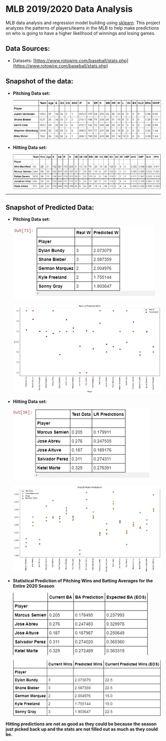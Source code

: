 # MLB 2019/2020 Data Analysis

MLB data analysis and regression model building using [sklearn](https://scikit-learn.org/stable/index.html). This project analyzes the patterns of players/teams in the MLB to help make predictions on who is going to have a higher likelihood of winnings and losing games.

## Data Sources:

- Datasets: [https://www.rotowire.com/baseball/stats.php](https://www.rotowire.com/baseball/stats.php)

## Snapshot of the data:

- **Pitching Data set:**

    ![MLB%202019%202020%20Data%20Analysis%20f5afa4c95aab41159c93103717b043bd/pitching.png](MLB%202019%202020%20Data%20Analysis%20f5afa4c95aab41159c93103717b043bd/pitching.png)

- **Hitting Data set:**

    ![MLB%202019%202020%20Data%20Analysis%20f5afa4c95aab41159c93103717b043bd/hitting.png](MLB%202019%202020%20Data%20Analysis%20f5afa4c95aab41159c93103717b043bd/hitting.png)

---

## Snapshot of Predicted Data:

- **Pitching Data set:**

    ![MLB%202019%202020%20Data%20Analysis%20f5afa4c95aab41159c93103717b043bd/pitching_preds.png](MLB%202019%202020%20Data%20Analysis%20f5afa4c95aab41159c93103717b043bd/pitching_preds.png)

    ![MLB%202019%202020%20Data%20Analysis%20f5afa4c95aab41159c93103717b043bd/pitching_preds_graph.png](MLB%202019%202020%20Data%20Analysis%20f5afa4c95aab41159c93103717b043bd/pitching_preds_graph.png)

- **Hitting Data set:**

    ![MLB%202019%202020%20Data%20Analysis%20f5afa4c95aab41159c93103717b043bd/hitting_preds.png](MLB%202019%202020%20Data%20Analysis%20f5afa4c95aab41159c93103717b043bd/hitting_preds.png)

    ![MLB%202019%202020%20Data%20Analysis%20f5afa4c95aab41159c93103717b043bd/hitting_preds_graph.png](MLB%202019%202020%20Data%20Analysis%20f5afa4c95aab41159c93103717b043bd/hitting_preds_graph.png)
    
 - **Statistical Prediction of Pitching Wins and Batting Averages for the Entire 2020 Season**
 
    ![MLB%202019%202020%20Data%20Analysis%20f5afa4c95aab41159c93103717b043bd/pred_battings.png](MLB%202019%202020%20Data%20Analysis%20f5afa4c95aab41159c93103717b043bd/pred_battings.png)

    ![MLB%202019%202020%20Data%20Analysis%20f5afa4c95aab41159c93103717b043bd/pred_pitching.png](MLB%202019%202020%20Data%20Analysis%20f5afa4c95aab41159c93103717b043bd/pred_pitching.png)
    
**Hitting predictions are not as good as they could be because the season just picked back up and the stats are not filled out as much as they could be.**
